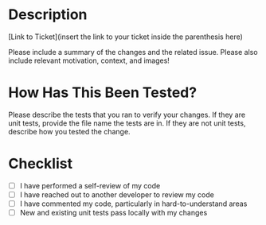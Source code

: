 # Description

[Link to Ticket](insert the link to your ticket inside the parenthesis here)

Please include a summary of the changes and the related issue. Please also
include relevant motivation, context, and images!

# How Has This Been Tested?

Please describe the tests that you ran to verify your changes. If they are unit
tests, provide the file name the tests are in. If they are not unit tests,
describe how you tested the change.

# Checklist

- [ ] I have performed a self-review of my code
- [ ] I have reached out to another developer to review my code
- [ ] I have commented my code, particularly in hard-to-understand areas
- [ ] New and existing unit tests pass locally with my changes
